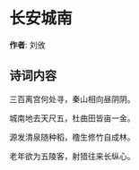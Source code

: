 # 长安城南

**作者**: 刘攽

## 诗词内容

三百离宫何处寻，秦山相向昼阴阴。

城南地去天尺五，杜曲田皆亩一金。

源发清泉随种稻，穞生修竹自成林。

老年欲为五陵客，射猎往来长纵心。

